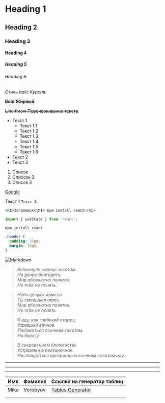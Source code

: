 <!--Заголовки-->

# Heading 1

## Heading 2

### Heading 3

#### Heading 4

##### Heading 5

###### Heading 6

<!--Выделения-->

_Стиль Italic Курсив._

**Bold Жирный**

~~Line throw Перечеркивание текста~~

<!--Списки-->

- Текст 1
  - Текст 1.1
  - Текст 1.2
  - Текст 1.3
  - Текст 1.4
  - Текст 1.5
  - Текст 1.6
- Текст 2
- Текст 3

1. Список
2. Спиосок 2
3. Список 3

<!--Ссылки-->

[Google](https://google.com)

<!--Код-->

Текст 1 `Текст 2`.

```html
<h1>Заголовок<\h1> npm install react</h1>
```

```javascript
import { useState } from 'react';
```

```
npm install react
```

```css
.header {
  padding: 30px;
  margin: 15px;
}
```

<!--Картинки-->

![Markdown](https://upload.wikimedia.org/wikipedia/commons/thumb/4/48/Markdown-mark.svg/1920px-Markdown-mark.svg.png)

<!--Цитаты-->

> _Вспыхнуло солнце закатом.\
> На дворе благодать.\
> Мир абсолютно понятен.\
> Но тебе не понять._

> _Небо целуют кометы.\
> Ты смеешься опять.\
> Мир абсолютно понятен.\
> Но тебе не понять._

> _Я иду, как глубокий старец.\
> Узревший вечное.\
> Любоваться осенним закатом.\
> На берегу._

> _В сокровенном блаженстве.\
> Устремлен в бесконечное.\
> Наслаждаться прекрасным осенним закатом иду._

<!--Горизонтальные Разделители-->

---

---

---

<!--Таблицы-->

| Имя  | Фамилия  | Ссылка на генератор таблиц                                          |
| ---- | -------- | ------------------------------------------------------------------- |
| Mike | Vorobyev | [Tables Generator](https://www.tablesgenerator.com/markdown_tables) |
|      |          |                                                                     |
|      |          |                                                                     |
